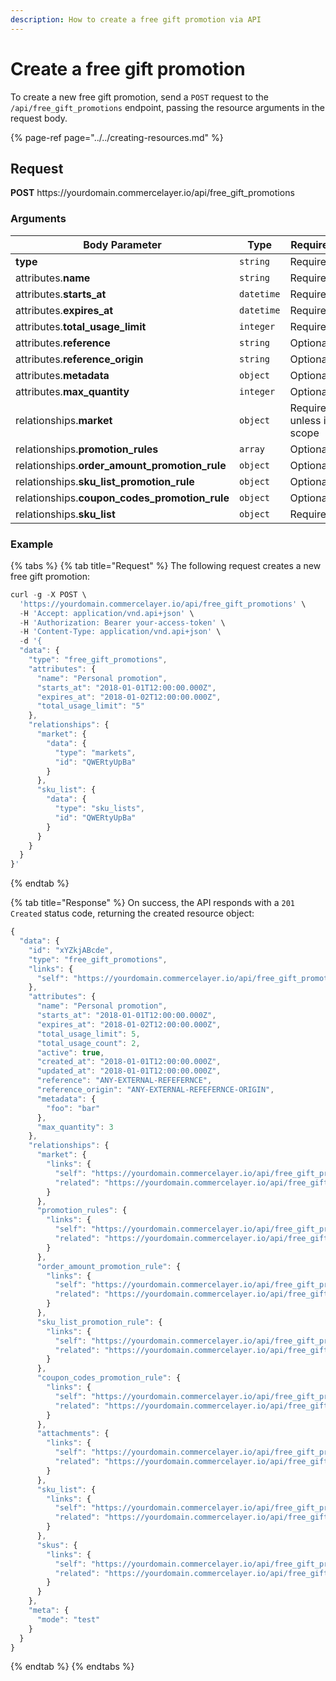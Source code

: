 ```yaml
---
description: How to create a free gift promotion via API
---
```


# Create a free gift promotion

To create a new free gift promotion, send a `POST` request to the `/api/free_gift_promotions` endpoint, passing the resource arguments in the request body.

{% page-ref page="../../creating-resources.md" %}

## Request

**POST** https://<i></i>yourdomain.commercelayer.io/api/free_gift_promotions

### Arguments

| Body Parameter | Type     | Required |
| -------------- | -------- | -------- |
| **type**       | `string` | Required |
| attributes.**name** | `string` | Required |
| attributes.**starts_at** | `datetime` | Required |
| attributes.**expires_at** | `datetime` | Required |
| attributes.**total_usage_limit** | `integer` | Required |
| attributes.**reference** | `string` | Optional |
| attributes.**reference_origin** | `string` | Optional |
| attributes.**metadata** | `object` | Optional |
| attributes.**max_quantity** | `integer` | Optional |
| relationships.**market** | `object` | Required, unless in scope |
| relationships.**promotion_rules** | `array` | Optional |
| relationships.**order_amount_promotion_rule** | `object` | Optional |
| relationships.**sku_list_promotion_rule** | `object` | Optional |
| relationships.**coupon_codes_promotion_rule** | `object` | Optional |
| relationships.**sku_list** | `object` | Required |

### Example

{% tabs %}
{% tab title="Request" %}
The following request creates a new free gift promotion:

```javascript
curl -g -X POST \
  'https://yourdomain.commercelayer.io/api/free_gift_promotions' \
  -H 'Accept: application/vnd.api+json' \
  -H 'Authorization: Bearer your-access-token' \
  -H 'Content-Type: application/vnd.api+json' \
  -d '{
  "data": {
    "type": "free_gift_promotions",
    "attributes": {
      "name": "Personal promotion",
      "starts_at": "2018-01-01T12:00:00.000Z",
      "expires_at": "2018-01-02T12:00:00.000Z",
      "total_usage_limit": "5"
    },
    "relationships": {
      "market": {
        "data": {
          "type": "markets",
          "id": "QWERtyUpBa"
        }
      },
      "sku_list": {
        "data": {
          "type": "sku_lists",
          "id": "QWERtyUpBa"
        }
      }
    }
  }
}'
```
{% endtab %}

{% tab title="Response" %}
On success, the API responds with a `201 Created` status code, returning the created resource object:

```javascript
{
  "data": {
    "id": "xYZkjABcde",
    "type": "free_gift_promotions",
    "links": {
      "self": "https://yourdomain.commercelayer.io/api/free_gift_promotions/xYZkjABcde"
    },
    "attributes": {
      "name": "Personal promotion",
      "starts_at": "2018-01-01T12:00:00.000Z",
      "expires_at": "2018-01-02T12:00:00.000Z",
      "total_usage_limit": 5,
      "total_usage_count": 2,
      "active": true,
      "created_at": "2018-01-01T12:00:00.000Z",
      "updated_at": "2018-01-01T12:00:00.000Z",
      "reference": "ANY-EXTERNAL-REFEFERNCE",
      "reference_origin": "ANY-EXTERNAL-REFEFERNCE-ORIGIN",
      "metadata": {
        "foo": "bar"
      },
      "max_quantity": 3
    },
    "relationships": {
      "market": {
        "links": {
          "self": "https://yourdomain.commercelayer.io/api/free_gift_promotions/xYZkjABcde/relationships/market",
          "related": "https://yourdomain.commercelayer.io/api/free_gift_promotions/xYZkjABcde/market"
        }
      },
      "promotion_rules": {
        "links": {
          "self": "https://yourdomain.commercelayer.io/api/free_gift_promotions/xYZkjABcde/relationships/promotion_rules",
          "related": "https://yourdomain.commercelayer.io/api/free_gift_promotions/xYZkjABcde/promotion_rules"
        }
      },
      "order_amount_promotion_rule": {
        "links": {
          "self": "https://yourdomain.commercelayer.io/api/free_gift_promotions/xYZkjABcde/relationships/order_amount_promotion_rule",
          "related": "https://yourdomain.commercelayer.io/api/free_gift_promotions/xYZkjABcde/order_amount_promotion_rule"
        }
      },
      "sku_list_promotion_rule": {
        "links": {
          "self": "https://yourdomain.commercelayer.io/api/free_gift_promotions/xYZkjABcde/relationships/sku_list_promotion_rule",
          "related": "https://yourdomain.commercelayer.io/api/free_gift_promotions/xYZkjABcde/sku_list_promotion_rule"
        }
      },
      "coupon_codes_promotion_rule": {
        "links": {
          "self": "https://yourdomain.commercelayer.io/api/free_gift_promotions/xYZkjABcde/relationships/coupon_codes_promotion_rule",
          "related": "https://yourdomain.commercelayer.io/api/free_gift_promotions/xYZkjABcde/coupon_codes_promotion_rule"
        }
      },
      "attachments": {
        "links": {
          "self": "https://yourdomain.commercelayer.io/api/free_gift_promotions/xYZkjABcde/relationships/attachments",
          "related": "https://yourdomain.commercelayer.io/api/free_gift_promotions/xYZkjABcde/attachments"
        }
      },
      "sku_list": {
        "links": {
          "self": "https://yourdomain.commercelayer.io/api/free_gift_promotions/xYZkjABcde/relationships/sku_list",
          "related": "https://yourdomain.commercelayer.io/api/free_gift_promotions/xYZkjABcde/sku_list"
        }
      },
      "skus": {
        "links": {
          "self": "https://yourdomain.commercelayer.io/api/free_gift_promotions/xYZkjABcde/relationships/skus",
          "related": "https://yourdomain.commercelayer.io/api/free_gift_promotions/xYZkjABcde/skus"
        }
      }
    },
    "meta": {
      "mode": "test"
    }
  }
}
```
{% endtab %}
{% endtabs %}

